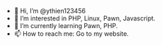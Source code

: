 - 👋 Hi, I’m @ythien123456
- 👀 I’m interested in PHP, Linux, Pawn, Javascript.
- 🌱 I’m currently learning Pawn, PHP.
- 📫 How to reach me: Go to my website.

<!---
ythien123456/ythien123456 is a ✨ special ✨ repository because its `README.md` (this file) appears on your GitHub profile.
You can click the Preview link to take a look at your changes.
--->
